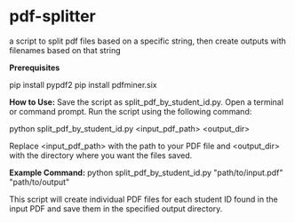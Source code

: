 # pdf-splitter
a script to split pdf files based on a specific string, then create outputs with filenames based on that string

**Prerequisites**

pip install pypdf2
pip install pdfminer.six


**How to Use:**
Save the script as split_pdf_by_student_id.py.
Open a terminal or command prompt.
Run the script using the following command:

python split_pdf_by_student_id.py <input_pdf_path> <output_dir>

Replace <input_pdf_path> with the path to your PDF file and <output_dir> with the directory where you want the files saved.

**Example Command:**
python split_pdf_by_student_id.py "path/to/input.pdf" "path/to/output"

This script will create individual PDF files for each student ID found in the input PDF and save them in the specified output directory.
